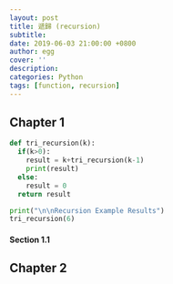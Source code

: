 ```yaml
---
layout: post
title: 遞歸 (recursion)
subtitle:
date: 2019-06-03 21:00:00 +0800
author: egg
cover: ''
description:
categories: Python
tags: [function, recursion] 
---
```

## Chapter 1

```python
def tri_recursion(k):
  if(k>0):
    result = k+tri_recursion(k-1)
    print(result)
  else:
    result = 0
  return result

print("\n\nRecursion Example Results")
tri_recursion(6)
```

#### Section 1.1

## Chapter 2
